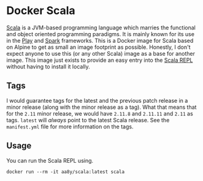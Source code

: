 # Docker Scala

[Scala](http://www.scala-lang.org/) is a JVM-based programming language which marries the functional and object oriented programming paradigms. It is mainly known for its use in the [Play](https://www.playframework.com/) and [Spark](http://spark.apache.org/) frameworks. This is a Docker image for Scala based on Alpine to get as small an image footprint as possible. Honestly, I don't expect anyone to use this (or any other Scala) image as a base for another image. This image just exists to provide an easy entry into the [Scala REPL](https://docs.scala-lang.org/overviews/repl/overview.html) without having to install it locally.

## Tags

I would guarantee tags for the latest and the previous patch release in a minor release (along with the minor release as a tag). What that means that for the `2.11` minor release, we would have `2.11.8` and `2.11.11` and `2.11` as tags. `latest` will _always_ point to the latest Scala release. See the `manifest.yml` file for more information on the tags.

## Usage

You can run the Scala REPL using.
```
docker run --rm -it aa8y/scala:latest scala
```

